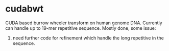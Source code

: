 # cudabwt
CUDA based burrow wheeler transform on human genome DNA. Currently can handle up to 19-mer repetitive sequence.
Mostly done, some issue:
1) need further code for refinement which handle the long repetitive in the sequence. 
